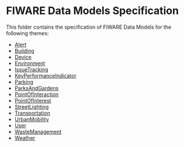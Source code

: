 # FIWARE Data Models Specification

This folder contains the specification of FIWARE Data Models for the following
themes:

-   [Alert](./Alert)
-   [Building](./Building)
-   [Device](./Device)
-   [Environment](./Environment)
-   [IssueTracking](./IssueTracking)
-   [KeyPerformanceIndicator](./KeyPerformanceIndicator)
-   [Parking](./Parking)
-   [ParksAndGardens](./ParksAndGardens)
-   [PointOfInteraction](./PointOfInteraction)
-   [PointOfInterest](./PointOfInterest)
-   [StreetLighting](./StreetLighting)
-   [Transportation](./Transportation)
-   [UrbanMobility](./UrbanMobility)
-   [User](./User)
-   [WasteManagement](./WasteManagement)
-   [Weather](./Weather)

